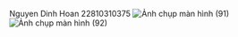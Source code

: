 Nguyen Dinh Hoan 22810310375
![Ảnh chụp màn hình (91)](https://github.com/user-attachments/assets/da116e46-caa6-4751-9f39-43959783ff0d)
![Ảnh chụp màn hình (92)](https://github.com/user-attachments/assets/d92a0787-9e74-40bf-ad5d-d35bf34400d0)
